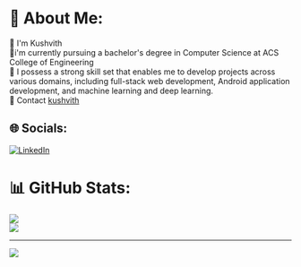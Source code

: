 # 💫 About Me:
🔭 I'm Kushvith<br>👯i'm currently pursuing a bachelor's degree in Computer Science at ACS College of Engineering<br>🌱 I possess a strong skill set that enables me to develop projects across various domains, including full-stack web development, Android application development, and machine learning and deep learning.<br>💬 Contact [kushvith](http://kushvith.great-site.net/?i=1#contact)


## 🌐 Socials:
[![LinkedIn](https://img.shields.io/badge/LinkedIn-%230077B5.svg?logo=linkedin&logoColor=white)](https://linkedin.com/in/https://www.linkedin.com/mwlite/in/kushvith-chinna-30b552272) 
# 📊 GitHub Stats:
![](https://github-readme-stats.vercel.app/api?username=Kushvith&theme=dark&hide_border=false&include_all_commits=false&count_private=false)<br/>
![](https://github-readme-streak-stats.herokuapp.com/?user=Kushvith&theme=dark&hide_border=false)<br/>



---
[![](https://visitcount.itsvg.in/api?id=Kushvith&icon=0&color=0)](https://visitcount.itsvg.in)

